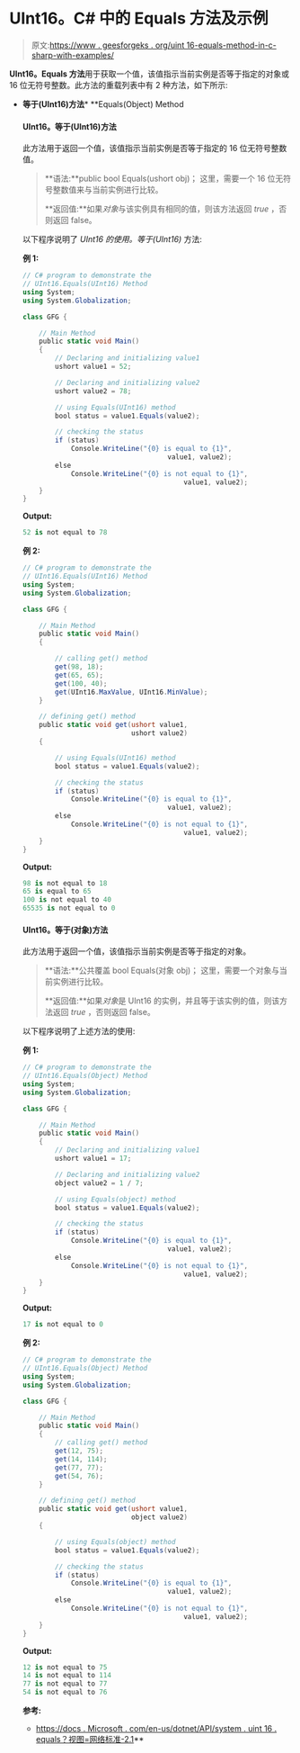 # UInt16。C# 中的 Equals 方法及示例

> 原文:[https://www . geesforgeks . org/uint 16-equals-method-in-c-sharp-with-examples/](https://www.geeksforgeeks.org/uint16-equals-method-in-c-sharp-with-examples/)

**UInt16。Equals 方法**用于获取一个值，该值指示当前实例是否等于指定的对象或 16 位无符号整数。此方法的重载列表中有 2 种方法，如下所示:

*   **等于(UInt16)方法***   **Equals(Object) Method

    #### UInt16。等于(UInt16)方法

    此方法用于返回一个值，该值指示当前实例是否等于指定的 16 位无符号整数值。

    > **语法:**public bool Equals(ushort obj)；
    > 这里，需要一个 16 位无符号整数值来与当前实例进行比较。
    > 
    > **返回值:**如果*对象*与该实例具有相同的值，则该方法返回 *true* ，否则返回 false。

    以下程序说明了 *UInt16 的使用。等于(UInt16)* 方法:

    **例 1:**

    ```cs
    // C# program to demonstrate the
    // UInt16.Equals(UInt16) Method
    using System;
    using System.Globalization;

    class GFG {

        // Main Method
        public static void Main()
        {
            // Declaring and initializing value1
            ushort value1 = 52;

            // Declaring and initializing value2
            ushort value2 = 78;

            // using Equals(UInt16) method
            bool status = value1.Equals(value2);

            // checking the status
            if (status)
                Console.WriteLine("{0} is equal to {1}",
                                        value1, value2);
            else
                Console.WriteLine("{0} is not equal to {1}",
                                            value1, value2);
        }
    }
    ```

    **Output:**

    ```cs
    52 is not equal to 78

    ```

    **例 2:**

    ```cs
    // C# program to demonstrate the
    // UInt16.Equals(UInt16) Method
    using System;
    using System.Globalization;

    class GFG {

        // Main Method
        public static void Main()
        {

            // calling get() method
            get(98, 18);
            get(65, 65);
            get(100, 40);
            get(UInt16.MaxValue, UInt16.MinValue);
        }

        // defining get() method
        public static void get(ushort value1,
                               ushort value2)
        {

            // using Equals(UInt16) method
            bool status = value1.Equals(value2);

            // checking the status
            if (status)
                Console.WriteLine("{0} is equal to {1}",
                                        value1, value2);
            else
                Console.WriteLine("{0} is not equal to {1}",
                                            value1, value2);
        }
    }
    ```

    **Output:**

    ```cs
    98 is not equal to 18
    65 is equal to 65
    100 is not equal to 40
    65535 is not equal to 0

    ```

    #### UInt16。等于(对象)方法

    此方法用于返回一个值，该值指示当前实例是否等于指定的对象。

    > **语法:**公共覆盖 bool Equals(对象 obj)；
    > 这里，需要一个对象与当前实例进行比较。
    > 
    > **返回值:**如果*对象*是 UInt16 的实例，并且等于该实例的值，则该方法返回 *true* ，否则返回 false。

    以下程序说明了上述方法的使用:

    **例 1:**

    ```cs
    // C# program to demonstrate the
    // UInt16.Equals(Object) Method
    using System;
    using System.Globalization;

    class GFG {

        // Main Method
        public static void Main()
        {
            // Declaring and initializing value1
            ushort value1 = 17;

            // Declaring and initializing value2
            object value2 = 1 / 7;

            // using Equals(object) method
            bool status = value1.Equals(value2);

            // checking the status
            if (status)
                Console.WriteLine("{0} is equal to {1}",
                                        value1, value2);
            else
                Console.WriteLine("{0} is not equal to {1}",
                                            value1, value2);
        }
    }
    ```

    **Output:**

    ```cs
    17 is not equal to 0

    ```

    **例 2:**

    ```cs
    // C# program to demonstrate the
    // UInt16.Equals(Object) Method
    using System;
    using System.Globalization;

    class GFG {

        // Main Method
        public static void Main()
        {
            // calling get() method
            get(12, 75);
            get(14, 114);
            get(77, 77);
            get(54, 76);
        }

        // defining get() method
        public static void get(ushort value1,
                               object value2)
        {

            // using Equals(object) method
            bool status = value1.Equals(value2);

            // checking the status
            if (status)
                Console.WriteLine("{0} is equal to {1}",
                                        value1, value2);
            else
                Console.WriteLine("{0} is not equal to {1}",
                                            value1, value2);
        }
    }
    ```

    **Output:**

    ```cs
    12 is not equal to 75
    14 is not equal to 114
    77 is not equal to 77
    54 is not equal to 76

    ```

    **参考:**

    *   [https://docs . Microsoft . com/en-us/dotnet/API/system . uint 16 . equals？视图=网络标准-2.1](https://docs.microsoft.com/en-us/dotnet/api/system.uint16.equals?view=netstandard-2.1)**